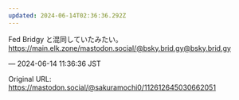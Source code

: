 ```yaml
---
updated: 2024-06-14T02:36:36.292Z
---
```


<p>Fed Bridgy と混同していたみたい。<br /><a href="https://main.elk.zone/mastodon.social/@bsky.brid.gy@bsky.brid.gy" target="_blank" rel="nofollow noopener noreferrer" translate="no"><span class="invisible">https://</span><span class="ellipsis">main.elk.zone/mastodon.social/</span><span class="invisible">@bsky.brid.gy@bsky.brid.gy</span></a></p>

&mdash; 2024-06-14 11:36:36 JST

Original URL: https://mastodon.social/@sakuramochi0/112612645030662051
